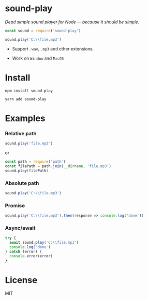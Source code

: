 # sound-play

_Dead simple sound player for Node -- because it should be simple._

```javascript
const sound = require('sound-play')

sound.play('C:\\file.mp3')
```

- Support `.wav`, `.mp3` and other extensions.

- Work on `Window` and `MacOS`

# Install

```
npm install sound-play
```

```
yarn add sound-play
```

# Examples

### Relative path
```javascript
sound.play('file.mp3')
```

or

```javascript
const path = require('path')
const filePath = path.join(__dirname, 'file.mp3')
sound.play(filePath)
```

### Absolute path

```javascript
sound.play('C:\\file.mp3')
```

### Promise

```javascript
sound.play('C:\\file.mp3').then(response => console.log('done'))
```

### Async/await

```javascript
try {
  await sound.play('C:\\file.mp3')
  console.log('done')
} catch (error) {
  console.error(error)
}
```

# License

MIT
